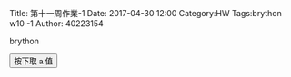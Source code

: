 Title: 第十一周作業-1
Date: 2017-04-30 12:00
Category:HW
Tags:brython w10 -1
Author: 40223154
 
brython

<!-- 導入 Brython 標準程式庫 -->
 
<script src="../data/Brython-3.3.1/brython.js"></script>
<script src="../data/Brython-3.3.1/brython_stdlib.js"></script>
 
<!-- 啟動 Brython -->
<script>
window.onload=function(){
// 設定 data/py 為共用程式路徑
brython({debug:1, pythonpath:['./../data/py']});
}
</script>
 
<!-- 以下實際利用  Brython 畫四連桿 trace point 路徑-->
<!--<canvas id="w10" width="800" height="600"></canvas>-->
 
<div id="container" width="600" height="400"></div>
 
<script type="text/python3">
from browser import document as doc
from browser import html
import math
container = doc['container']
degree = math.pi/180
def button1(event):
    a = input("give me a")
    container <= str(math.cos(60*degree)+float(a))
doc["button1"].bind("click", button1)
</script>
<button id="button1">按下取 a 值</button>
